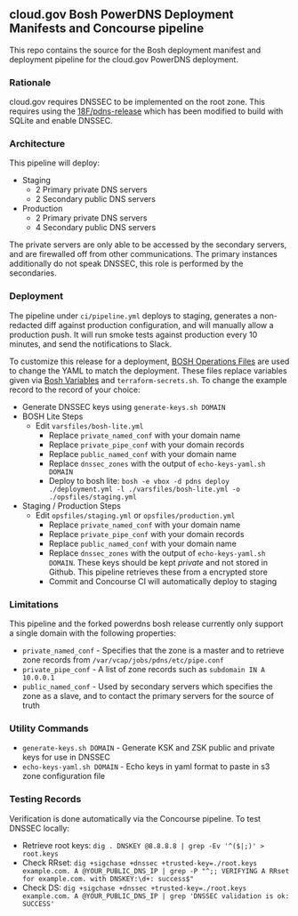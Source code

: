 ## cloud.gov Bosh PowerDNS Deployment Manifests and Concourse pipeline

This repo contains the source for the Bosh deployment manifest and deployment pipeline for the cloud.gov PowerDNS deployment.

### Rationale
cloud.gov requires DNSSEC to be implemented on the root zone.  This requires using the [18F/pdns-release](https://github.com/18F/pdns-release) which has been modified to build with SQLite and enable DNSSEC.

### Architecture
This pipeline will deploy:
* Staging
  * 2 Primary private DNS servers
  * 2 Secondary public DNS servers
* Production
  * 2 Primary private DNS servers
  * 4 Secondary public DNS servers

The private servers are only able to be accessed by the secondary servers, and are firewalled off from other communications.  The primary instances additionally do not speak DNSSEC, this role is performed by the secondaries.

### Deployment
The pipeline under `ci/pipeline.yml` deploys to staging, generates a non-redacted diff against production configuration, and will manually allow a production push.  It will run smoke tests against production every 10 minutes, and send the notifications to Slack.

To customize this release for a deployment, [BOSH Operations Files](https://bosh.io/docs/cli-ops-files.html) are used to change the YAML to match the deployment.  These files replace variables given via [Bosh Variables](https://bosh.io/docs/cli-int.html) and `terraform-secrets.sh`.  To change the example record to the record of your choice:

* Generate DNSSEC keys using `generate-keys.sh DOMAIN`
* BOSH Lite Steps
  * Edit `varsfiles/bosh-lite.yml`
    * Replace `private_named_conf` with your domain name
    * Replace `private_pipe_conf` with your domain records
    * Replace `public_named_conf` with your domain name
    * Replace `dnssec_zones` with the output of `echo-keys-yaml.sh DOMAIN`
    * Deploy to bosh lite: `bosh -e vbox -d pdns deploy ./deployment.yml -l ./varsfiles/bosh-lite.yml -o ./opsfiles/staging.yml`
* Staging / Production Steps
  * Edit `opsfiles/staging.yml` or `opsfiles/production.yml`
    * Replace `private_named_conf` with your domain name
    * Replace `private_pipe_conf` with your domain records
    * Replace `public_named_conf` with your domain name
    * Replace `dnssec_zones` with the output of `echo-keys-yaml.sh DOMAIN`.  These keys should be kept *private* and not stored in Github.  This pipeline retrieves these from a encrypted store
    * Commit and Concourse CI will automatically deploy to staging

### Limitations
This pipeline and the forked powerdns bosh release currently only support a single domain with the following properties:
* `private_named_conf` - Specifies that the zone is a master and to retrieve zone records from `/var/vcap/jobs/pdns/etc/pipe.conf`
* `private_pipe_conf` - A list of zone records such as `subdomain IN A 10.0.0.1`
* `public_named_conf` - Used by secondary servers which specifies the zone as a slave, and to contact the primary servers for the source of truth

### Utility Commands
* `generate-keys.sh DOMAIN` - Generate KSK and ZSK public and private keys for use in DNSSEC
* `echo-keys-yaml.sh DOMAIN` - Echo keys in yaml format to paste in s3 zone configuration file

### Testing Records
Verification is done automatically via the Concourse pipeline.  To test DNSSEC locally:
* Retrieve root keys: `dig . DNSKEY @8.8.8.8 | grep -Ev '^($|;)' > root.keys`
* Check RRset: `dig +sigchase +dnssec +trusted-key=./root.keys example.com. A @YOUR_PUBLIC_DNS_IP | grep -P "^;; VERIFYING A RRset for example.com. with DNSKEY:\d+: success$"`
* Check DS: `dig +sigchase +dnssec +trusted-key=./root.keys example.com. A @YOUR_PUBLIC_DNS_IP | grep 'DNSSEC validation is ok: SUCCESS'`
